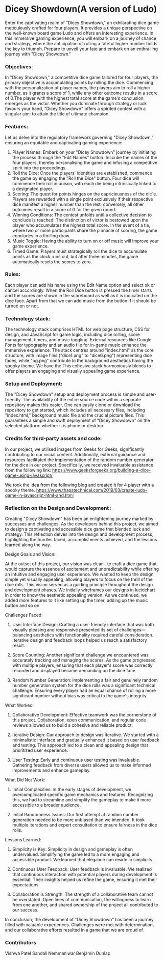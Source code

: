 # Dicey Showdown(A version of Ludo)
Enter the captivating realm of "Dicey Showdown," an exhilarating dice game meticulously crafted for four players. It provides a unique perspective on the well-known board game Ludo and offers an interesting experience. In this immersive gaming experience, you will embark on a journey of chance and strategy, where the anticipation of rolling a fateful higher number holds the key to triumph. Prepare to unveil your fate and embark on an enthralling journey with "Dicey Showdown."

### Objectives:
In "Dicey Showdown," a competitive dice game tailored for four players, the primary objective is accumulating points by rolling the dice. Commencing with the personalization of player names, the players aim to roll a higher number, as it grants a score of 1, while any other outcome results in a score of 0.The player with the highest total score at the game's conclusion emerges as the victor. Whether you dominate through strategy or luck favours your hand, "Dicey Showdown" offers a spirited contest with a singular aim: to attain the title of ultimate champion.

### Features:
Let us delve into the regulatory framework governing "Dicey Showdown," ensuring an equitable and captivating gaming experience:
1. Player Names: Embark on your "Dicey Showdown" journey by initiating the process through the "Edit Names" button. Inscribe the names of the four players, thereby personalising the game and infusing a competitive spirit into the proceedings.
2. Roll the Dice: Once the players' identities are established, commence the game by engaging the "Roll the Dice" button. Four dice will commence their roll in unison, with each die being intrinsically linked to a designated player.
3. Scoring: The quest for points hinges on the capriciousness of the dic`e. Players are rewarded with a single point exclusively if their respective dice manifest a higher number than the rest; conversely, all other outcomes result in a score of 0 for the given round.
4. Winning Conditions: The contest unfolds until a collective decision to conclude is reached. The distinction of victor is bestowed upon the player who accumulates the highest total score. In the event of a tie, where two or more participants share the pinnacle of scoring, the game concludes in a thrilling draw.
5. Music Toggle: Having the ability to turn on or off music will improve your game experience. 
6. Timed Game: Players must strategically roll the dice to accumulate points as the clock runs out, but after three minutes, the game automatically resets the scores to zero.

### Rules: 
Each player can add his name using the Edit Name option and select ok or cancel accordingly. When the Roll Dice button is pressed the timer starts and the scores are shown in the scoreboard as well as it is indicated on the dice face. Apart from that we can add music from the button if it should be turned on or not.


### Technology stack:

The technology stack comprises HTML for web page structure, CSS for design, and JavaScript for game logic, including dice rolling, score management, timers, and music toggling. External resources like Google Fonts for typography and an audio file for in-game music enhance the immersive experience. The stack centres around "index.html" as the core structure, with image files ("dice1.png" to "dice6.png") representing dice faces, while "bg.png" contribute to the background aesthetics having the spooky theme. We have the This cohesive stack harmoniously blends to offer players an engaging and visually appealing game experience.


### Setup and Deployment:

The "Dicey Showdown" setup and deployment process is simple and user-friendly. The availability of the entire source code within a separate repository makes this easier. One can easily clone or download the repository to get started, which includes all necessary files, including "index.html," background music file and the crucial picture files. This guarantees a simple and swift deployment of "Dicey Showdown" on the selected platform whether it is phone or desktop.

### Credits for third-party assets and code:

In our project, we utilised images from Geeks for Geeks, significantly contributing to our visual content. Additionally, external guidance and resources facilitated the implementation of the random number generator for the dice in our project. Specifically, we received invaluable assistance from the following link: 
https://www.geeksforgeeks.org/building-a-dice-game-using-javascript/

We took the idea from the following blog and created it for 4 player with a spooky theme.
https://www.thapatechnical.com/2019/03/create-ludo-game-in-javascript-html-and.html


### Reflection on the Design and Development :

Creating "Dicey Showdown" has been an enlightening journey marked by successes and challenges. As the developers behind this project, we aimed to design a captivating and accessible dice game that blended luck and strategy. This reflection delves into the design and development process, highlighting the hurdles faced, accomplishments achieved, and the lessons learned along the way.

Design Goals and Vision:

At the outset of this project, our vision was clear - to craft a dice game that would capture the essence of excitement and unpredictability while offering an intuitive and engaging user experience. We wanted to keep the design simple yet visually appealing, allowing players to focus on the thrill of the dice rolls. This vision served as a guiding principle throughout the design and development phases. We initially wireframes our designs in lucidchart in order to know the aesthetic appealing version. As we continued, we added more features to it like setting up the timer, adding up the music button and so on.


Challenges Faced:

1. User Interface Design: Crafting a user-friendly interface that was both visually pleasing and responsive presented its set of challenges—balancing aesthetics with functionality required careful consideration. Iterative design and feedback loops helped us reach a satisfactory result.

2. Score Counting: Another significant challenge we encountered was accurately tracking and managing the scores. As the game progressed with multiple players, ensuring that each player's score was correctly recorded and displayed became demanding on the dice face.
3. Random Number Generation: Implementing a fair and genuinely random number generation system for the dice rolls was a significant technical challenge. Ensuring every player had an equal chance of rolling a more significant number without bias was critical to the game's integrity.


What Worked:

1. Collaborative Development: Effective teamwork was the cornerstone of this project. Collaboration, open communication, and regular code reviews allowed us to build a cohesive and reliable product.

2. Iterative Design: Our approach to design was iterative. We started with a minimalistic interface and gradually enhanced it based on user feedback and testing. This approach led to a clean and appealing design that prioritized user experience.

3. User Testing: Early and continuous user testing was invaluable. Gathering feedback from diverse users allowed us to make informed improvements and enhance gameplay.

What Did Not Work:

1. Initial Complexities: In the early stages of development, we overcomplicated specific game mechanics and features. Recognizing this, we had to streamline and simplify the gameplay to make it more accessible to a broader audience.

2. Initial Randomness Issues: Our first attempt at random number generation needed to be more unbiased than we intended. It took multiple iterations and expert consultation to ensure fairness in the dice rolls.

Lessons Learned:

1. Simplicity is Key: Simplicity in design and gameplay is often undervalued. Simplifying the game led to a more engaging and accessible product. We learned that elegance can reside in simplicity.

2. Continuous User Feedback: User feedback is invaluable. We realized that continuous interaction with potential players during development is essential. Their insights helped us refine the game, ensuring it met their expectations.

3. Collaboration is Strength: The strength of a collaborative team cannot be overstated. Open lines of communication, the willingness to learn from one another, and shared ownership of the project all contributed to our success.

In conclusion, the development of "Dicey Showdown" has been a journey filled with valuable experiences. Challenges were met with determination, and our collaborative efforts resulted in a game that we are proud of. 

### Contributors 
Vishwa Patel
Sandali Nemmaniwar
Benjamin Dunlap







